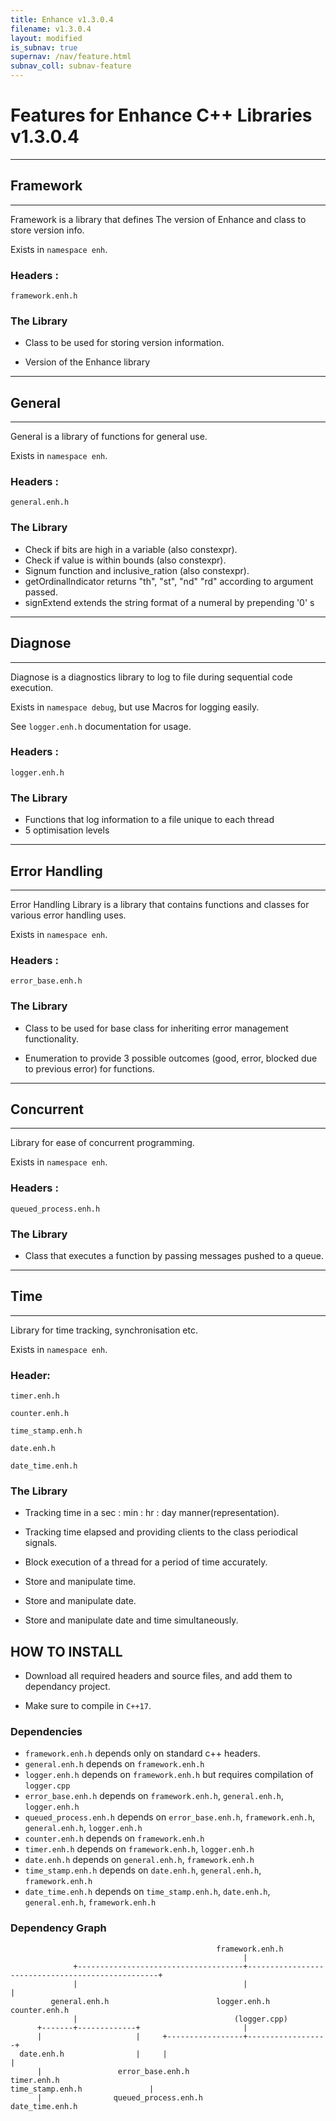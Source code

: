 ```yaml
---
title: Enhance v1.3.0.4
filename: v1.3.0.4
layout: modified
is_subnav: true
supernav: /nav/feature.html
subnav_coll: subnav-feature
---
```


# Features for Enhance C++ Libraries v1.3.0.4 

_______________________________________________________________________________
## Framework
_______________________________________________________________________________

Framework is a library that defines The version of Enhance and class to store
version info.

Exists in `namespace enh`.

### Headers :

`framework.enh.h`

### The Library 

* Class to be used for storing version information.

* Version of the Enhance library


_______________________________________________________________________________
## General
_______________________________________________________________________________

General is a library of functions for general use.

Exists in `namespace enh`.

### Headers :

`general.enh.h`

### The Library 

* Check if bits are high in a variable (also constexpr).
* Check if value is within bounds (also constexpr).
* Signum function and inclusive_ration (also constexpr).
* getOrdinalIndicator returns "th", "st", "nd" "rd" according to argument passed.
* signExtend extends the string format of a numeral by prepending '0' s
 
_______________________________________________________________________________
## Diagnose
_______________________________________________________________________________

Diagnose is a diagnostics library to log to file during sequential code 
execution.

Exists in `namespace debug`, but use Macros for logging easily.

See `logger.enh.h` documentation for usage.

### Headers :

`logger.enh.h`

### The Library 

* Functions that log information to a file unique to each thread
* 5 optimisation levels


_______________________________________________________________________________
## Error Handling
_______________________________________________________________________________

Error Handling Library is a library that contains functions and classes for 
various error handling uses.

Exists in `namespace enh`.

### Headers :

`error_base.enh.h`

### The Library 

* Class to be used for base class for inheriting error management functionality.

* Enumeration to provide 3 possible outcomes (good, error, blocked due to 
previous error) for functions.

_______________________________________________________________________________
## Concurrent
_______________________________________________________________________________

Library for ease of concurrent programming.

Exists in `namespace enh`.

### Headers :

`queued_process.enh.h`

### The Library 

* Class that executes a function by passing messages pushed to a queue.
_______________________________________________________________________________
## Time
_______________________________________________________________________________

Library for time tracking, synchronisation etc. 

Exists in `namespace enh`.

### Header:

`timer.enh.h`

`counter.enh.h`

`time_stamp.enh.h`

`date.enh.h`

`date_time.enh.h`

### The Library 

* Tracking time in a sec : min : hr : day manner(representation).

* Tracking time elapsed and providing clients to the class periodical signals.

* Block execution of a thread for a period of time accurately.

* Store and manipulate time.

* Store and manipulate date.

* Store and manipulate date and time simultaneously.

## HOW TO INSTALL 

* Download all required headers and source files, and add them to dependancy 
project.

* Make sure to compile in `C++17`.

### Dependencies

* `framework.enh.h` depends only on standard c++ headers.
* `general.enh.h` depends on `framework.enh.h`
* `logger.enh.h` depends on `framework.enh.h` but requires compilation of `logger.cpp`
* `error_base.enh.h` depends on `framework.enh.h`, `general.enh.h`, `logger.enh.h`
* `queued_process.enh.h` depends on `error_base.enh.h`, `framework.enh.h`, `general.enh.h`, `logger.enh.h`
* `counter.enh.h` depends on `framework.enh.h`
* `timer.enh.h` depends on `framework.enh.h`, `logger.enh.h`
* `date.enh.h` depends on `general.enh.h`, `framework.enh.h`
* `time_stamp.enh.h` depends on `date.enh.h`, `general.enh.h`, `framework.enh.h`
* `date_time.enh.h` depends on `time_stamp.enh.h`, `date.enh.h`, `general.enh.h`, `framework.enh.h`

### Dependency Graph

                                                  framework.enh.h
                                                        |
                  +-------------------------------------+--------------------------------------------------+
                  |                                     |                                                  |
             general.enh.h                        logger.enh.h                                       counter.enh.h
                  |                                   (logger.cpp)
          +-------+-------------+                       |
          |                     |     +-----------------+------------------+
      date.enh.h                |     |                                    |
          |                 error_base.enh.h                          timer.enh.h
    time_stamp.enh.h               |
          |                queued_process.enh.h
    date_time.enh.h

